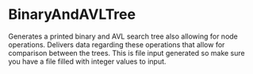 # BinaryAndAVLTree
Generates a printed binary and AVL search tree also allowing for node operations. 
Delivers data regarding these operations that allow for comparison between the trees.
This is file input generated so make sure you have a file filled with integer values to input.
